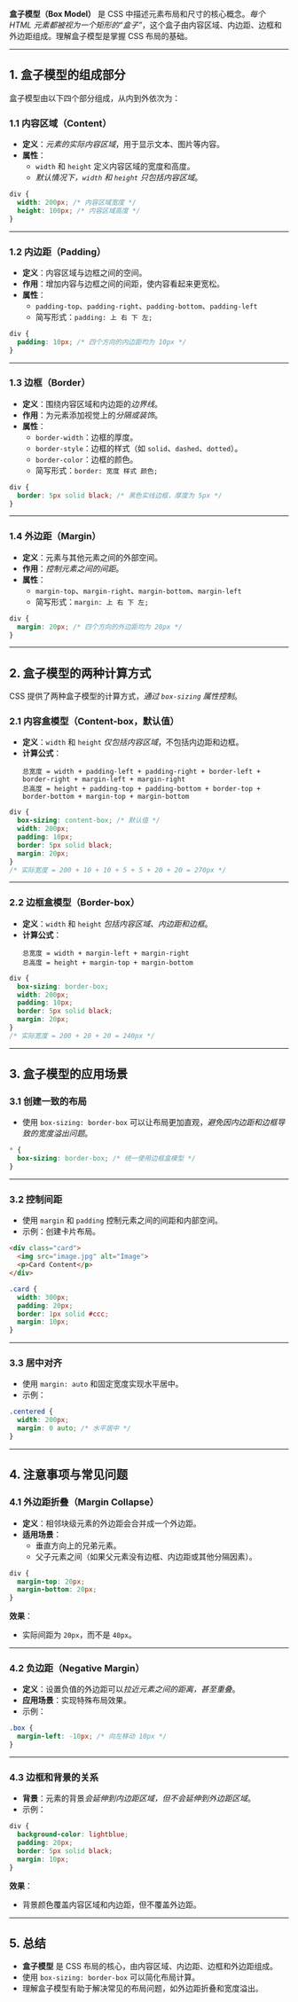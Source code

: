 **盒子模型（Box Model）** 是 CSS 中描述元素布局和尺寸的核心概念。*每个 HTML 元素都被视为一个矩形的“盒子”*，这个盒子由内容区域、内边距、边框和外边距组成。理解盒子模型是掌握 CSS 布局的基础。

---

## 1. 盒子模型的组成部分

盒子模型由以下四个部分组成，从内到外依次为：

### 1.1 内容区域（Content）
- **定义**：*元素的实际内容区域*，用于显示文本、图片等内容。
- **属性**：
  - `width` 和 `height` 定义内容区域的宽度和高度。
  - *默认情况下，`width` 和 `height` 只包括内容区域*。

```css
div {
  width: 200px; /* 内容区域宽度 */
  height: 100px; /* 内容区域高度 */
}
```

---

### 1.2 内边距（Padding）
- **定义**：内容区域与边框之间的空间。
- **作用**：增加内容与边框之间的间距，使内容看起来更宽松。
- **属性**：
  - `padding-top`、`padding-right`、`padding-bottom`、`padding-left`
  - 简写形式：`padding: 上 右 下 左;`

```css
div {
  padding: 10px; /* 四个方向的内边距均为 10px */
}
```

---

### 1.3 边框（Border）
- **定义**：围绕内容区域和内边距的*边界线*。
- **作用**：为元素添加视觉上的*分隔或装饰*。
- **属性**：
  - `border-width`：边框的厚度。
  - `border-style`：边框的样式（如 `solid`、`dashed`、`dotted`）。
  - `border-color`：边框的颜色。
  - 简写形式：`border: 宽度 样式 颜色;`

```css
div {
  border: 5px solid black; /* 黑色实线边框，厚度为 5px */
}
```

---

### 1.4 外边距（Margin）
- **定义**：元素与其他元素之间的外部空间。
- **作用**：*控制元素之间的间距*。
- **属性**：
  - `margin-top`、`margin-right`、`margin-bottom`、`margin-left`
  - 简写形式：`margin: 上 右 下 左;`

```css
div {
  margin: 20px; /* 四个方向的外边距均为 20px */
}
```

---

## 2. 盒子模型的两种计算方式

CSS 提供了两种盒子模型的计算方式，*通过 `box-sizing` 属性控制*。

### 2.1 内容盒模型（Content-box，默认值）
- **定义**：`width` 和 `height` *仅包括内容区域*，不包括内边距和边框。
- **计算公式**：
  ```
  总宽度 = width + padding-left + padding-right + border-left + border-right + margin-left + margin-right
  总高度 = height + padding-top + padding-bottom + border-top + border-bottom + margin-top + margin-bottom
  ```

```css
div {
  box-sizing: content-box; /* 默认值 */
  width: 200px;
  padding: 10px;
  border: 5px solid black;
  margin: 20px;
}
/* 实际宽度 = 200 + 10 + 10 + 5 + 5 + 20 + 20 = 270px */
```

---

### 2.2 边框盒模型（Border-box）
- **定义**：`width` 和 `height` *包括内容区域、内边距和边框*。
- **计算公式**：
  ```
  总宽度 = width + margin-left + margin-right
  总高度 = height + margin-top + margin-bottom
  ```

```css
div {
  box-sizing: border-box;
  width: 200px;
  padding: 10px;
  border: 5px solid black;
  margin: 20px;
}
/* 实际宽度 = 200 + 20 + 20 = 240px */
```

---

## 3. 盒子模型的应用场景

### 3.1 创建一致的布局
- 使用 `box-sizing: border-box` 可以让布局更加直观，*避免因内边距和边框导致的宽度溢出问题*。

```css
* {
  box-sizing: border-box; /* 统一使用边框盒模型 */
}
```

---

### 3.2 控制间距
- 使用 `margin` 和 `padding` 控制元素之间的间距和内部空间。
- 示例：创建卡片布局。
```html
<div class="card">
  <img src="image.jpg" alt="Image">
  <p>Card Content</p>
</div>
```

```css
.card {
  width: 300px;
  padding: 20px;
  border: 1px solid #ccc;
  margin: 10px;
}
```

---

### 3.3 居中对齐
- 使用 `margin: auto` 和固定宽度实现水平居中。
- 示例：
```css
.centered {
  width: 200px;
  margin: 0 auto; /* 水平居中 */
}
```

---

## 4. 注意事项与常见问题

### 4.1 外边距折叠（Margin Collapse）
- **定义**：相邻块级元素的外边距会合并成一个外边距。
- **适用场景**：
  - 垂直方向上的兄弟元素。
  - 父子元素之间（如果父元素没有边框、内边距或其他分隔因素）。

```css
div {
  margin-top: 20px;
  margin-bottom: 20px;
}
```

**效果**：
- 实际间距为 `20px`，而不是 `40px`。

---

### 4.2 负边距（Negative Margin）
- **定义**：设置负值的外边距可以*拉近元素之间的距离，甚至重叠*。
- **应用场景**：实现特殊布局效果。
- 示例：
```css
.box {
  margin-left: -10px; /* 向左移动 10px */
}
```

---

### 4.3 边框和背景的关系
- **背景**：元素的背景*会延伸到内边距区域，但不会延伸到外边距区域*。
- 示例：
```css
div {
  background-color: lightblue;
  padding: 20px;
  border: 5px solid black;
  margin: 10px;
}
```

**效果**：
- 背景颜色覆盖内容区域和内边距，但不覆盖外边距。

---

## **5. 总结**
- **盒子模型** 是 CSS 布局的核心，由内容区域、内边距、边框和外边距组成。
- 使用 `box-sizing: border-box` 可以简化布局计算。
- 理解盒子模型有助于解决常见的布局问题，如外边距折叠和宽度溢出。
